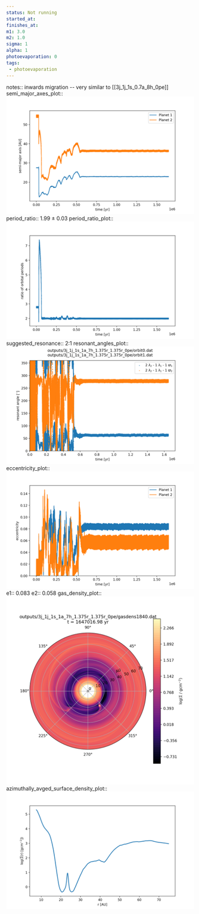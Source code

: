 ```yaml
---
status: Not running
started_at:
finishes_at:
m1: 3.0
m2: 1.0
sigma: 1
alpha: 1
photoevaporation: 0
tags:
 - photoevaporation
---
```


notes:: inwards migration -- very similar to [[3j_1j_1s_0.7a_8h_0pe]]
semi_major_axes_plot:: ![semi_major_axes_3j_1j_1s_1a_7h_1.375r_1.375r_0pe.png](plots/semi_major_axes/semi_major_axes_3j_1j_1s_1a_7h_1.375r_1.375r_0pe.png)
period_ratio:: 1.99 ± 0.03
period_ratio_plot:: ![period_ratio_3j_1j_1s_1a_7h_1.375r_1.375r_0pe.png](plots/period_ratio/period_ratio_3j_1j_1s_1a_7h_1.375r_1.375r_0pe.png)
suggested_resonance:: 2:1
resonant_angles_plot:: ![resonant_angles_3j_1j_1s_1a_7h_1.375r_1.375r_0pe.png](plots/resonant_angles/resonant_angles_3j_1j_1s_1a_7h_1.375r_1.375r_0pe.png)
eccentricity_plot:: ![eccentricity_3j_1j_1s_1a_7h_1.375r_1.375r_0pe.png](plots/eccentricity/eccentricity_3j_1j_1s_1a_7h_1.375r_1.375r_0pe.png)
e1:: 0.083
e2:: 0.058
gas_density_plot:: ![gas_density_3j_1j_1s_1a_7h_1.375r_1.375r_0pe.png](plots/gas_density/gas_density_3j_1j_1s_1a_7h_1.375r_1.375r_0pe.png)
azimuthally_avged_surface_density_plot:: ![azimuthally_avged_surface_density_3j_1j_1s_1a_7h_1.375r_1.375r_0pe.png](plots/azimuthally_avged_surface_density/azimuthally_avged_surface_density_3j_1j_1s_1a_7h_1.375r_1.375r_0pe.png)
